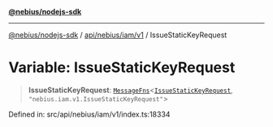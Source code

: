 [**@nebius/nodejs-sdk**](../../../../../README.md)

***

[@nebius/nodejs-sdk](../../../../../README.md) / [api/nebius/iam/v1](../README.md) / IssueStaticKeyRequest

# Variable: IssueStaticKeyRequest

> **IssueStaticKeyRequest**: [`MessageFns`](../../../../../runtime/protos/core/interfaces/MessageFns.md)\<[`IssueStaticKeyRequest`](../interfaces/IssueStaticKeyRequest.md), `"nebius.iam.v1.IssueStaticKeyRequest"`\>

Defined in: src/api/nebius/iam/v1/index.ts:18334
